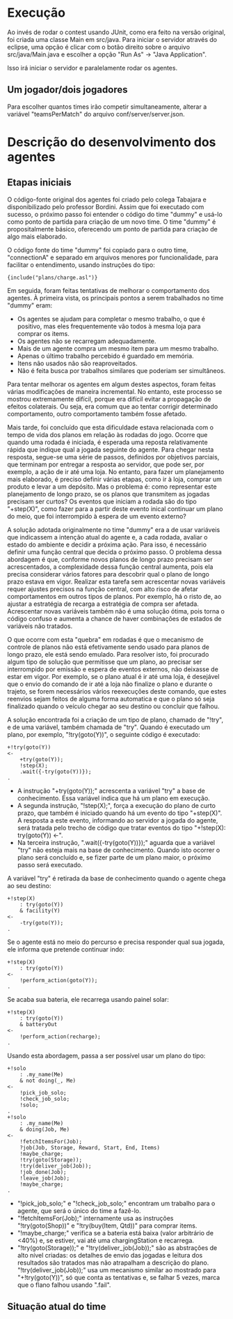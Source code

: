 # Execução

Ao invés de rodar o contest usando JUnit, como era feito na versão original, foi criada uma classe Main em src/java. Para iniciar o servidor através do eclipse, uma opção é clicar com o botão direito sobre o arquivo src/java/Main.java e escolher a opção "Run As" -> "Java Application".

Isso irá iniciar o servidor e paralelamente rodar os agentes. 

## Um jogador/dois jogadores

Para escolher quantos times irão competir simultaneamente, alterar a variável "teamsPerMatch" do arquivo conf/server/server.json.

# Descrição do desenvolvimento dos agentes

## Etapas iniciais

O código-fonte original dos agentes foi criado pelo colega Tabajara e disponibilizado pelo professor Bordini. Assim que foi executado com sucesso, o próximo passo foi entender o código do time "dummy" e usá-lo como ponto de partida para criação de um novo time. O time "dummy" é propositalmente básico, oferecendo um ponto de partida para criaçào de algo mais elaborado.

O código fonte do time "dummy" foi copiado para o outro time, "connectionA" e separado em arquivos menores por funcionalidade, para facilitar o entendimento, usando instruções do tipo:
```
{include("plans/charge.asl")}

```

Em seguida, foram feitas tentativas de melhorar o comportamento dos agentes. À primeira vista, os principais pontos a serem trabalhados no time "dummy" eram:
 - Os agentes se ajudam para completar o mesmo trabalho, o que é positivo, mas eles frequentemente vão todos à mesma loja para comprar os items.
 - Os agentes não se recarregam adequadamente.
 - Mais de um agente compra um mesmo item para um mesmo trabalho.
 - Apenas o último trabalho percebido é guardado em memória.
 - Itens não usados não são reaproveitados.
 - Não é feita busca por trabalhos similares que poderiam ser simultâneos.

Para tentar melhorar os agentes em algum destes aspectos, foram feitas várias modificações de maneira incremental. No entanto, este processo se mostrou extremamente difícil, porque era difícil evitar a propagação de efeitos colaterais. Ou seja, era comum que ao tentar corrigir determinado comportamento, outro comportamento também fosse afetado.

Mais tarde, foi concluído que esta dificuldade estava relacionada com o tempo de vida dos planos em relação às rodadas do jogo. Ocorre que quando uma rodada é iniciada, é esperada uma reposta relativamente rápida que indique qual a jogada seguinte do agente. Para chegar nesta resposta, segue-se uma série de passos, definidos por objetivos parciais, que terminam por entregar a resposta ao servidor, que pode ser, por exemplo, a ação de ir até uma loja. No entanto, para fazer um planejamento mais elaborado, é preciso definir várias etapas, como ir à loja, comprar um produto e levar a um depósito. Mas o problema é: como representar este planejamento de longo prazo, se os planos que transmitem as jogadas precisam ser curtos? Os eventos que iniciam a rodada são do tipo "+step(X)", como fazer para a partir deste evento inical continuar um plano do meio, que foi interrompido à espera de um evento externo?

A solução adotada originalmente no time "dummy" era a de usar variáveis que indicassem a intenção atual do agente e, a cada rodada, avaliar o estado do ambiente e decidir a próxima ação. Para isso, é necessário definir uma função central que decida o próximo passo. O problema dessa abordagem é que, conforme novos planos de longo prazo precisam ser acrescentados, a complexidade dessa função central aumenta, pois ela precisa considerar vários fatores para descobrir qual o plano de longo prazo estava em vigor. Realizar esta tarefa sem acrescentar novas variáveis requer ajustes precisos na função central, com alto risco de afetar comportamentos em outros tipos de planos. Por exemplo, há o risto de, ao ajustar a estratégia de recarga a estratégia de compra ser afetada. Acrescentar novas variáveis também não é uma solução ótima, pois torna o código confuso e aumenta a chance de haver combinações de estados de variáveis não tratados.

O que ocorre com esta "quebra" em rodadas é que o mecanismo de controle de planos não está efetivamente sendo usado para planos de longo prazo, ele está sendo emulado. Para resolver isto, foi procurado algum tipo de solução que permitisse que um plano, ao precisar ser interrompido por emissão e espera de eventos externos, não deixasse de estar em vigor. Por exemplo, se o plano atual é ir até uma loja, é desejável que o envio do comando de ir até a loja não finalize o plano e durante o trajeto, se forem necessários vários reexecuções deste comando, que estes reenvios sejam feitos de alguma forma automatica e que o plano só seja finalizado quando o veículo chegar ao seu destino ou concluir que falhou.

A solução encontrada foi a criação de um tipo de plano, chamado de "!try", e de uma variável, também chamada de "try". Quando é executado um plano, por exemplo, "!try(goto(Y))", o seguinte código é executado:
```
+!try(goto(Y))
<-
	+try(goto(Y));
	!step(X);
	.wait({-try(goto(Y))});
.
```

 - A instrução "+try(goto(Y));" acrescenta a variável "try" a base de conhecimento. Essa variável indica que há um plano em execução.
 - A segunda instrução, "!step(X);", força a execução do plano de curto prazo, que também é iniciado quando há um evento do tipo "+step(X)". A resposta a este evento, informando ao servidor a jogada do agente, será tratada pelo trecho de código que tratar eventos do tipo "+!step(X): try(goto(Y)) <-". 
 - Na terceira instrução, ".wait({-try(goto(Y))});" aguarda que a variável "try" não esteja mais na base de conhecimento. Quando isto ocorrer o plano será concluído e, se fizer parte de um plano maior, o próximo passo será executado.

A variável "try" é retirada da base de conhecimento quando o agente chega ao seu destino:
```
+!step(X)
	: try(goto(Y))
	& facility(Y)
<-
	-try(goto(Y));
.
```

Se o agente está no meio do percurso e precisa responder qual sua jogada, ele informa que pretende continuar indo:
```
+!step(X)
	: try(goto(Y))
<-
	!perform_action(goto(Y));
.
```

Se acaba sua bateria, ele recarrega usando painel solar:
```
+!step(X)
	: try(goto(Y))
	& batteryOut
<-
	!perform_action(recharge);
.
```

Usando esta abordagem, passa a ser possível usar um plano do tipo:
```
+!solo
	: .my_name(Me)
	& not doing(_, Me)
<-
	!pick_job_solo;
	!check_job_solo;
	!solo;
.
+!solo
	: .my_name(Me)
	& doing(Job, Me)
<-
	!fetchItemsFor(Job);
	?job(Job, Storage, Reward, Start, End, Items)
	!maybe_charge;
	!try(goto(Storage));
	!try(deliver_job(Job));
	!job_done(Job);
	!leave_job(Job);
	!maybe_charge;
.
```
 - "!pick_job_solo;" e "!check_job_solo;" encontram um trabalho para o agente, que será o único do time a fazê-lo.
 - "!fetchItemsFor(Job);" internamente usa as instruções "!try(goto(Shop))" e "!try(buy(Item, Qtd))" para comprar items.
 - "!maybe_charge;" verifica se a bateria está baixa (valor arbitrário de <40%) e, se estiver, vai até uma chargingStation e recarrega.
 - "!try(goto(Storage));" e "!try(deliver_job(Job));" são as abstrações de alto nível criadas: os detalhes de envio das jogadas e leitura dos resultados são tratados mas não atrapalham a descrição do plano. "!try(deliver_job(Job));" usa um mecanismo similar ao mostrado para "+!try(goto(Y))", só que conta as tentativas e, se falhar 5 vezes, marca que o flano falhou usando ".fail".

## Situação atual do time
